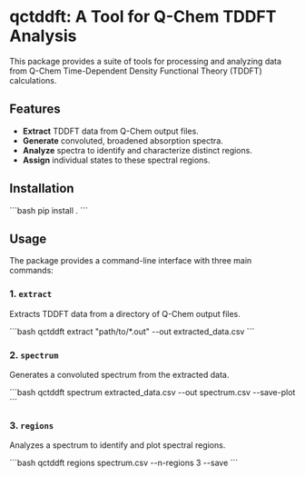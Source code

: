 # qctddft: A Tool for Q-Chem TDDFT Analysis

This package provides a suite of tools for processing and analyzing data from Q-Chem Time-Dependent Density Functional Theory (TDDFT) calculations.

## Features

-   **Extract** TDDFT data from Q-Chem output files.
-   **Generate** convoluted, broadened absorption spectra.
-   **Analyze** spectra to identify and characterize distinct regions.
-   **Assign** individual states to these spectral regions.

## Installation

\`\`\`bash
pip install .
\`\`\`

## Usage

The package provides a command-line interface with three main commands:

### 1. `extract`

Extracts TDDFT data from a directory of Q-Chem output files.

\`\`\`bash
qctddft extract "path/to/*.out" --out extracted_data.csv
\`\`\`

### 2. `spectrum`

Generates a convoluted spectrum from the extracted data.

\`\`\`bash
qctddft spectrum extracted_data.csv --out spectrum.csv --save-plot
\`\`\`

### 3. `regions`

Analyzes a spectrum to identify and plot spectral regions.

\`\`\`bash
qctddft regions spectrum.csv --n-regions 3 --save
\`\`\`
